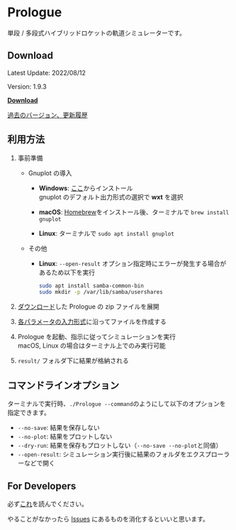 # Prologue

単段 / 多段式ハイブリッドロケットの軌道シミュレーターです。

## Download

Latest Update: 2022/08/12

Version: 1.9.3

[**Download**](https://github.com/FROM-THE-EARTH/Prologue/releases/latest)

[過去のバージョン、更新履歴](https://github.com/FROM-THE-EARTH/Prologue/releases)

## 利用方法

1. 事前準備
   - Gnuplot の導入
      - **Windows**: [ここ](https://sourceforge.net/projects/gnuplot/files/gnuplot/5.2.8/)からインストール<br>
      gnuplot のデフォルト出力形式の選択で **wxt** を選択

      - **macOS**: [Homebrew](https://brew.sh/index_ja)をインストール後、ターミナルで `brew install gnuplot`
      
      - **Linux**: ターミナルで `sudo apt install gnuplot`

   - その他
      - **Linux**: `--open-result` オプション指定時にエラーが発生する場合があるため以下を実行
         ```sh
         sudo apt install samba-common-bin
         sudo mkdir -p /var/lib/samba/usershares
         ```

2. [ダウンロード](https://github.com/FROM-THE-EARTH/Prologue/releases/latest)した Prologue の zip ファイルを展開

3. [各パラメータの入力形式](https://github.com/FROM-THE-EARTH/Prologue/blob/master/docs/INPUT.md)に沿ってファイルを作成する

4. Prologue を起動、指示に従ってシミュレーションを実行<br>
   macOS, Linux の場合はターミナル上でのみ実行可能

5. `result/` フォルダ下に結果が格納される

## コマンドラインオプション
ターミナルで実行時、`./Prologue --command`のようにして以下のオプションを指定できます。
- `--no-save`: 結果を保存しない
- `--no-plot`: 結果をプロットしない
- `--dry-run`: 結果を保存もプロットしない（`--no-save --no-plot`と同値）
- `--open-result`: シミュレーション実行後に結果のフォルダをエクスプローラーなどで開く

## For Developers

必ず[これ](https://github.com/FROM-THE-EARTH/Prologue/blob/master/docs/DEVELOPMENT.md)を読んでください。

やることがなかったら [Issues](https://github.com/FROM-THE-EARTH/Prologue/issues) にあるものを消化するといいと思います。
